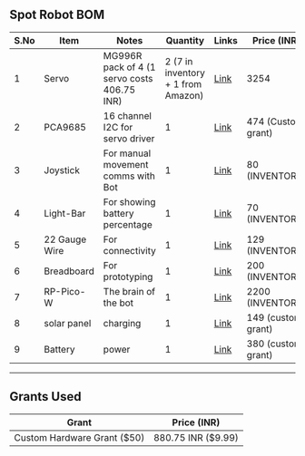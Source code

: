 ## Spot Robot BOM

| S.No | Item        | Notes                                 | Quantity                     | Links                                                                 | Price (INR)          |
|------|------------|---------------------------------------|------------------------------|----------------------------------------------------------------------|--------------------|
| 1    | Servo      | MG996R pack of 4 (1 servo costs 406.75 INR) | 2 (7 in inventory + 1 from Amazon) | [Link](https://tinyurl.com/black-servo)                             | 3254               |
| 2    | PCA9685    | 16 channel I2C for servo driver       | 1                            | [Link](https://tinyurl.com/PCA9685-servo-driver)                     | 474 (Custom grant) |
| 3    | Joystick   | For manual movement comms with Bot    | 1                            | [Link](https://tinyurl.com/joystick-robo)                            | 80 (INVENTORY)     |
| 4    | Light-Bar  | For showing battery percentage        | 1                            | [Link](https://tinyurl.com/bargraph-light)                            | 70 (INVENTORY)     |
| 5    | 22 Gauge Wire | For connectivity                     | 1                            | [Link](https://www.amazon.in/gp/product/B07VMNGXF5/ref=ewc_pr_img_1?smid=AJ6SIZC8YQDZX&psc=1) | 129 (INVENTORY)    |
| 6    | Breadboard | For prototyping                        | 1                            | [Link](https://tinyurl.com/breadboard-white)                          | 200 (INVENTORY)    |
| 7    | RP-Pico-W  | The brain of the bot                   | 1                            | [Link](https://tinyurl.com/rpi-pico-w)                                | 2200 (INVENTORY)   |
| 8    | solar panel  | charging                  | 1                            | [Link](https://www.amazon.in/gp/product/B07KXWQBQF/ref=sw_img_1?smid=AJ6SIZC8YQDZX&psc=1)                                | 149 (custom grant)   |
| 9    | Battery  | power                  | 1                            | [Link](https://www.amazon.in/CONSONANTIAM-Capacity-Rechargeable-Multipurpose-VOLT-2600/dp/B0DZF2YT8P/ref=sr_1_10?dib=eyJ2IjoiMSJ9.QQkp7rsmTcGuDIaoLux5B51SVD0qwYnPBY32rnAp13GgRrZaP9mqQ8bdv9EmU-wx5K21AQPvkjVwpzjpStfE-WJKHFvhJNf_P0n_Zs1rTObbrd4MH_Kbrxb4yVKkigRNobksiGzdEIOjauDOddGayTocCPlvD_vvb9N42Gov8aBMkq_GHaa3k0cQM91FACZtW9IRFJPgTxuwp_3ISD4cc8bDvzndNdkcCQJSttzyrac.Lmo6RY5QHwoaOlbsfQw79bUDqGwRSR-ioeaAA5-p4HA&dib_tag=se&keywords=2200mah%2B7v%2Bbattery%2Brechargeable&qid=1756813869&sr=8-10&th=1)                                | 380 (custom grant)   |

---

## Grants Used

| Grant                     | Price (INR)       |
|----------------------------|-----------------|
| Custom Hardware Grant ($50) | 880.75 INR ($9.99) |
